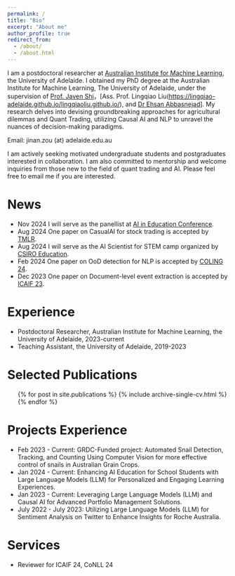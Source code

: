```yaml
---
permalink: /
title: "Bio"
excerpt: "About me"
author_profile: true
redirect_from: 
  - /about/
  - /about.html
---
```

I am a postdoctoral researcher at [Australian Institute for Machine Learning](https://www.adelaide.edu.au/aiml/), the University of Adelaide. I obtained my PhD degree at the Australian Institute for Machine Learning, The University of Adelaide, under the supervision of [Prof. Javen Shi](https://cs.adelaide.edu.au/~javen/)，[Ass. Prof. Lingqiao Liu(https://lingqiao-adelaide.github.io/lingqiaoliu.github.io/), and [Dr Ehsan Abbasnejad](https://ehsanabb.github.io/)]. My research delves into devising groundbreaking approaches for agricultural dilemmas and Quant Trading, utilizing Causal AI and NLP to unravel the nuances of decision-making paradigms.

Email: jinan.zou (at) adelaide.edu.au


I am actively seeking motivated undergraduate students and postgraduates interested in collaboration. I am also committed to mentorship and welcome inquiries from those new to the field of quant trading and AI. Please feel free to email me if you are interested. 

News
======
* Nov 2024 I will serve as the panellist at [AI in Education Conference](https://www.informa.com.au/event/conference/education/artificial-intelligence-in-education-conference/).
* Aug 2024 One paper on CasualAI for stock trading is accepted by [TMLR](https://jmlr.org/tmlr/).
* Aug 2024 I will serve as the AI Scientist for STEM camp organized by [CSIRO Education](https://www.csiro.au/en/education).
* Feb 2024 One paper on OoD detection for NLP is accepted by [COLING 24](https://lrec-coling-2024.org/).
* Dec 2023 One paper on Document-level event extraction is accepted by [ICAIF 23](https://ai-finance.org/icaif-23/).

Experience
======
* Postdoctoral Researcher, Australian Institute for Machine Learning, the University of Adelaide, 2023-current
* Teaching Assistant, the University of Adelaide, 2019-2023



Selected Publications
======
  <ul>{% for post in site.publications %}
    {% include archive-single-cv.html %}
  {% endfor %}</ul>

Projects Experience
======
* Feb 2023 - Current: GRDC-Funded project: Automated Snail Detection, Tracking, and Counting Using Computer Vision for more effective control of snails in Australian Grain Crops.
* Jan 2024 - Current: Enhancing AI Education for School Students with Large Language Models (LLM) for Personalized and Engaging Learning Experiences.
* Jan 2023 - Current: Leveraging Large Language Models (LLM) and Causal AI for Advanced Portfolio Management Solutions.
* July 2022 - July 2023: Utilizing Large Language Models (LLM) for Sentiment Analysis on Twitter to Enhance Insights for Roche Australia.


Services
======
* Reviewer for ICAIF 24, CoNLL 24
